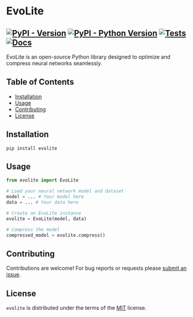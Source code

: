 # EvoLite

[![PyPI - Version](https://img.shields.io/pypi/v/evolite.svg)](https://pypi.org/project/evolite)
[![PyPI - Python Version](https://img.shields.io/pypi/pyversions/evolite.svg)](https://pypi.org/project/evolite)
[![Tests](https://github.com/brunofaria1322/EvoLite/actions/workflows/test.yml/badge.svg)](https://github.com/brunofaria1322/EvoLite/actions/workflows/test.yml)
[![Docs](https://github.com/brunofaria1322/EvoLite/actions/workflows/docs.yml/badge.svg)](https://github.com/brunofaria1322/EvoLite/actions/workflows/docs.yml)
---

EvoLite is an open-source Python library designed to optimize and compress neural networks seamlessly.

## Table of Contents

- [Installation](#installation)
- [Usage](#usage)
- [Contributing](#contributing)
- [License](#license)

## Installation

```console
pip install evolite
```

## Usage

```python
from evolite import EvoLite

# Load your neural network model and dataset
model = ... # Your model here
data = ... # Your data here

# Create an EvoLite instance
evolite = EvoLite(model, data)

# Compress the model
compressed_model = evolite.compress()
```

## Contributing

Contributions are welcome! For bug reports or requests please [submit an issue](https://github.com/brunofaria1322/evolite/issues).

## License

`evolite` is distributed under the terms of the [MIT](https://spdx.org/licenses/MIT.html) license.

